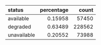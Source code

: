 | status      |   percentage |   count |
|:------------|-------------:|--------:|
| available   |      0.15958 |   57450 |
| degraded    |      0.63489 |  228562 |
| unavailable |      0.20552 |   73988 |